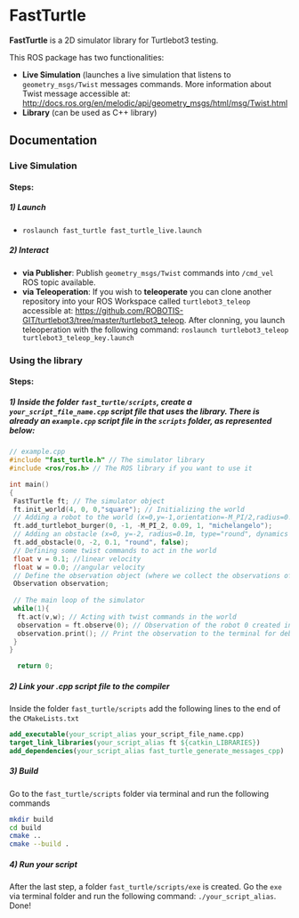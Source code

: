 # FastTurtle
**FastTurtle** is a 2D simulator library for Turtlebot3 testing.

This ROS package has two functionalities:
* **Live Simulation** (launches a live simulation that listens to `geometry_msgs/Twist` messages commands. More information about Twist message accessible at: http://docs.ros.org/en/melodic/api/geometry_msgs/html/msg/Twist.html
* **Library** (can be used as C++ library)

## Documentation
### Live Simulation
#### Steps:
##### 1) Launch
* `roslaunch fast_turtle fast_turtle_live.launch`
##### 2) Interact
* **via Publisher**: Publish `geometry_msgs/Twist` commands into `/cmd_vel` ROS topic available.
* **via Teleoperation**: If you wish to **teleoperate** you can clone another repository into your ROS Workspace called `turtlebot3_teleop` accessible at: https://github.com/ROBOTIS-GIT/turtlebot3/tree/master/turtlebot3_teleop. 
After clonning, you launch teleoperation with the following command: `roslaunch turtlebot3_teleop turtlebot3_teleop_key.launch`

### Using the library
#### Steps:
##### 1) Inside the folder `fast_turtle/scripts`, create a `your_script_file_name.cpp` script file that uses the library. There is already an `example.cpp` script file in the `scripts` folder, as represented below:
```cpp
// example.cpp
#include "fast_turtle.h" // The simulator library
#include <ros/ros.h> // The ROS library if you want to use it

int main()
{
 FastTurtle ft; // The simulator object
 ft.init_world(4, 0, 0,"square"); // Initializing the world
 // Adding a robot to the world (x=0,y=-1,orientation=-M_PI/2,radius=0.09m,cycle_time=1s,name="michelangelo")
 ft.add_turtlebot_burger(0, -1, -M_PI_2, 0.09, 1, "michelangelo"); 
 // Adding an obstacle (x=0, y=-2, radius=0.1m, type="round", dynamics = false)
 ft.add_obstacle(0, -2, 0.1, "round", false); 
 // Defining some twist commands to act in the world
 float v = 0.1; //linear velocity
 float w = 0.0; //angular velocity
 // Define the observation object (where we collect the observations of the robot)
 Observation observation;
 
 // The main loop of the simulator
 while(1){
  ft.act(v,w); // Acting with twist commands in the world
  observation = ft.observe(0); // Observation of the robot 0 created in line 37 (the only robot stored in the vector of robots in the first position) 
  observation.print(); // Print the observation to the terminal for debugging
 }
}

  return 0;

```

##### 2) Link your .cpp script file to the compiler
Inside the folder `fast_turtle/scripts` add the following lines to the end of the `CMakeLists.txt`
```cmake
add_executable(your_script_alias your_script_file_name.cpp)
target_link_libraries(your_script_alias ft ${catkin_LIBRARIES})
add_dependencies(your_script_alias fast_turtle_generate_messages_cpp)
```

##### 3) Build
Go to the `fast_turtle/scripts` folder via terminal and run the following commands
```sh
mkdir build
cd build
cmake ..
cmake --build .
```

##### 4) Run your script
After the last step, a folder `fast_turtle/scripts/exe` is created. Go the `exe` via terminal folder and run the following command:
`./your_script_alias`. Done!
